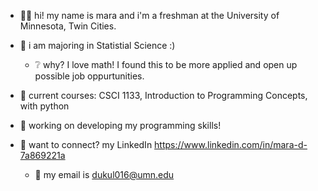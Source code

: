 - 👋🏿 hi! my name is mara and i'm a freshman at the University of Minnesota, Twin Cities.

- 🦉 i am majoring in Statistial Science :)
   - ❔ why? I love math! I found this to be more applied and open up possible job oppurtunities. 

- 🧠 current courses: CSCI 1133, Introduction to Programming Concepts, with python
- 🌱 working on developing my programming skills!
- 👥 want to connect? my LinkedIn https://www.linkedin.com/in/mara-d-7a869221a
   - 💌 my email is dukul016@umn.edu
